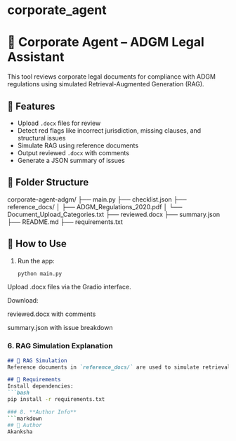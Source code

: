 # corporate_agent
# 🧾 Corporate Agent – ADGM Legal Assistant

This tool reviews corporate legal documents for compliance with ADGM regulations using simulated Retrieval-Augmented Generation (RAG).

## 🚀 Features

- Upload `.docx` files for review
- Detect red flags like incorrect jurisdiction, missing clauses, and structural issues
- Simulate RAG using reference documents
- Output reviewed `.docx` with comments
- Generate a JSON summary of issues

## 📂 Folder Structure

corporate-agent-adgm/
├── main.py
├── checklist.json
├── reference_docs/
│   ├── ADGM_Regulations_2020.pdf
│   └── Document_Upload_Categories.txt
├── reviewed.docx
├── summary.json
├── README.md
├── requirements.txt

## 🧪 How to Use
1. Run the app:
   ```bash
   python main.py
Upload .docx files via the Gradio interface.

Download:

reviewed.docx with comments

summary.json with issue breakdown


### 6. **RAG Simulation Explanation**
```markdown
## 🧠 RAG Simulation
Reference documents in `reference_docs/` are used to simulate retrieval-based validation. The app checks uploaded documents against these for compliance.

## 📌 Requirements
Install dependencies:
```bash
pip install -r requirements.txt

### 8. **Author Info**
```markdown
## 📝 Author
Akanksha 
